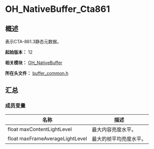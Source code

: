 # OH_NativeBuffer_Cta861

## 概述

表示CTA-861.3静态元数据。

**起始版本：** 12

**相关模块：** [OH_NativeBuffer](capi-oh-nativebuffer.md)

**所在头文件：** [buffer_common.h](capi-buffer-common-h.md)

## 汇总

### 成员变量

| 名称                            | 描述                   |
| ------------------------------- | ---------------------- |
| float maxContentLightLevel      | 最大内容亮度水平。     |
| float maxFrameAverageLightLevel | 最大的帧平均亮度水平。 |

